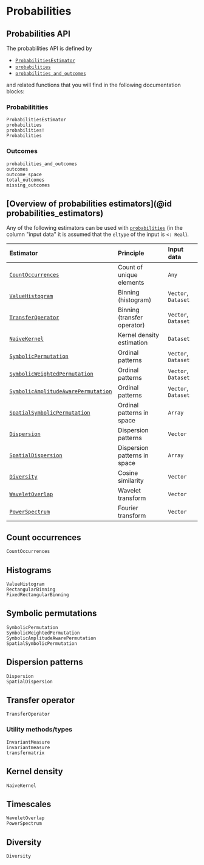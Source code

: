# Probabilities

## Probabilities API

The probabilities API is defined by

- [`ProbabilitiesEstimator`](@ref)
- [`probabilities`](@ref)
- [`probabilities_and_outcomes`](@ref)

and related functions that you will find in the following documentation blocks:

### Probabilitities

```@docs
ProbabilitiesEstimator
probabilities
probabilities!
Probabilities
```

### Outcomes

```@docs
probabilities_and_outcomes
outcomes
outcome_space
total_outcomes
missing_outcomes
```

## [Overview of probabilities estimators](@id probabilities_estimators)

Any of the following estimators can be used with [`probabilities`](@ref)
(in the column "input data"  it is assumed that the `eltype` of the input is `<: Real`).

| Estimator                                   | Principle                   | Input data          |
|:--------------------------------------------|:----------------------------|:--------------------|
| [`CountOccurrences`](@ref)                  | Count of unique elements    | `Any` |
| [`ValueHistogram`](@ref)                    | Binning (histogram)         | `Vector`, `Dataset` |
| [`TransferOperator`](@ref)                  | Binning (transfer operator) | `Vector`, `Dataset` |
| [`NaiveKernel`](@ref)                       | Kernel density estimation   | `Dataset`           |
| [`SymbolicPermutation`](@ref)               | Ordinal patterns            | `Vector`, `Dataset` |
| [`SymbolicWeightedPermutation`](@ref)       | Ordinal patterns            | `Vector`, `Dataset` |
| [`SymbolicAmplitudeAwarePermutation`](@ref) | Ordinal patterns            | `Vector`, `Dataset` |
| [`SpatialSymbolicPermutation`](@ref)        | Ordinal patterns in space   | `Array` |
| [`Dispersion`](@ref)                        | Dispersion patterns         | `Vector`            |
| [`SpatialDispersion`](@ref)                 | Dispersion patterns in space  | `Array` |
| [`Diversity`](@ref)                         | Cosine similarity           | `Vector`            |
| [`WaveletOverlap`](@ref)                    | Wavelet transform           | `Vector`            |
| [`PowerSpectrum`](@ref)                     | Fourier transform           | `Vector` |

## Count occurrences

```@docs
CountOccurrences
```

## Histograms

```@docs
ValueHistogram
RectangularBinning
FixedRectangularBinning
```

## Symbolic permutations

```@docs
SymbolicPermutation
SymbolicWeightedPermutation
SymbolicAmplitudeAwarePermutation
SpatialSymbolicPermutation
```

## Dispersion patterns

```@docs
Dispersion
SpatialDispersion
```

## Transfer operator

```@docs
TransferOperator
```

### Utility methods/types

```@docs
InvariantMeasure
invariantmeasure
transfermatrix
```

## Kernel density

```@docs
NaiveKernel
```

## Timescales

```@docs
WaveletOverlap
PowerSpectrum
```

## Diversity

```@docs
Diversity
```

